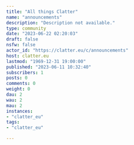 ```yaml
---
title: "All things Clatter" 
name: "announcements"
description: "Description not available."
type: community
date: "2023-06-22 02:20:03"
draft: false
nsfw: false
actor_id: "https://clatter.eu/c/announcements"
host: clatter.eu
lastmod: "1969-12-31 19:00:00"
published: "2023-06-11 10:32:40"
subscribers: 1
posts: 0
comments: 0
weight: 0
dau: 2
wau: 2
mau: 2
instances:
- "clatter_eu"
tags: 
- "clatter_eu"

---
```

